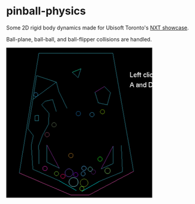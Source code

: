 # pinball-physics
Some 2D rigid body dynamics made for Ubisoft Toronto's [NXT showcase](http://toronto.ubisoft.com/ubisoft-toronto-nxt-showcase/).

Ball-plane, ball-ball, and ball-flipper collisions are handled.

<a href="url"><img src="https://github.com/darren-moore/pinball-physics/raw/master/pinball.gif" align="left" height="400"></a>
